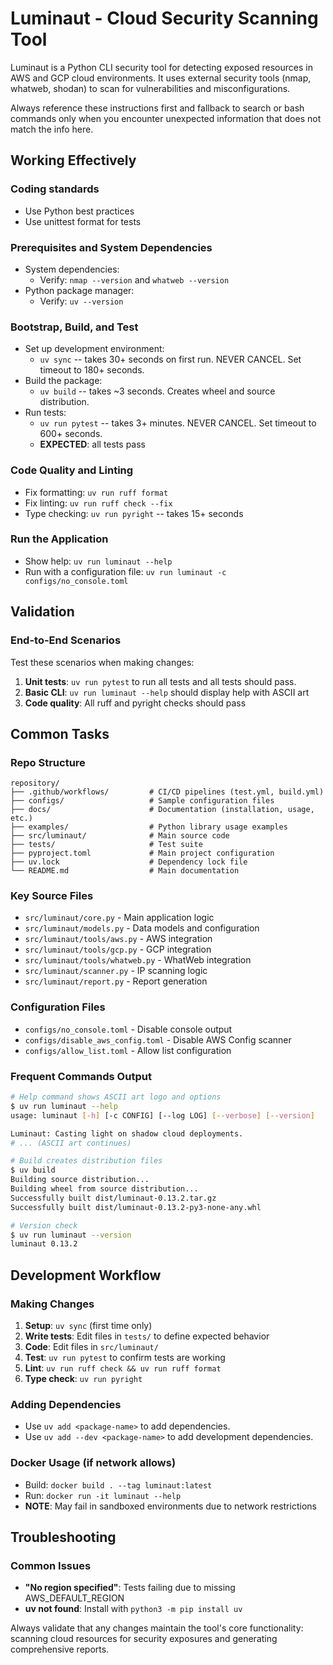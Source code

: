 # Luminaut - Cloud Security Scanning Tool

Luminaut is a Python CLI security tool for detecting exposed resources in AWS and GCP cloud environments. It uses external security tools (nmap, whatweb, shodan) to scan for vulnerabilities and misconfigurations.

Always reference these instructions first and fallback to search or bash commands only when you encounter unexpected information that does not match the info here.

## Working Effectively

### Coding standards
- Use Python best practices
- Use unittest format for tests

### Prerequisites and System Dependencies
- System dependencies:
  - Verify: `nmap --version` and `whatweb --version`
- Python package manager:
  - Verify: `uv --version`

### Bootstrap, Build, and Test
- Set up development environment:
  - `uv sync` -- takes 30+ seconds on first run. NEVER CANCEL. Set timeout to 180+ seconds.
- Build the package:
  - `uv build` -- takes ~3 seconds. Creates wheel and source distribution.
- Run tests:
  - `uv run pytest` -- takes 3+ minutes. NEVER CANCEL. Set timeout to 600+ seconds.
  - **EXPECTED**: all tests pass

### Code Quality and Linting
- Fix formatting: `uv run ruff format`
- Fix linting: `uv run ruff check --fix`
- Type checking: `uv run pyright` -- takes 15+ seconds

### Run the Application
- Show help: `uv run luminaut --help`
- Run with a configuration file: `uv run luminaut -c configs/no_console.toml`

## Validation

### End-to-End Scenarios
Test these scenarios when making changes:
1. **Unit tests**: `uv run pytest` to run all tests and all tests should pass.
2. **Basic CLI**: `uv run luminaut --help` should display help with ASCII art
3. **Code quality**: All ruff and pyright checks should pass

## Common Tasks

### Repo Structure
```
repository/
├── .github/workflows/         # CI/CD pipelines (test.yml, build.yml)
├── configs/                   # Sample configuration files
├── docs/                      # Documentation (installation, usage, etc.)
├── examples/                  # Python library usage examples
├── src/luminaut/              # Main source code
├── tests/                     # Test suite
├── pyproject.toml             # Main project configuration
├── uv.lock                    # Dependency lock file
└── README.md                  # Main documentation
```

### Key Source Files
- `src/luminaut/core.py` - Main application logic
- `src/luminaut/models.py` - Data models and configuration
- `src/luminaut/tools/aws.py` - AWS integration
- `src/luminaut/tools/gcp.py` - GCP integration
- `src/luminaut/tools/whatweb.py` - WhatWeb integration
- `src/luminaut/scanner.py` - IP scanning logic
- `src/luminaut/report.py` - Report generation

### Configuration Files
- `configs/no_console.toml` - Disable console output
- `configs/disable_aws_config.toml` - Disable AWS Config scanner
- `configs/allow_list.toml` - Allow list configuration

### Frequent Commands Output
```bash
# Help command shows ASCII art logo and options
$ uv run luminaut --help
usage: luminaut [-h] [-c CONFIG] [--log LOG] [--verbose] [--version]

Luminaut: Casting light on shadow cloud deployments.
# ... (ASCII art continues)

# Build creates distribution files
$ uv build
Building source distribution...
Building wheel from source distribution...
Successfully built dist/luminaut-0.13.2.tar.gz
Successfully built dist/luminaut-0.13.2-py3-none-any.whl

# Version check
$ uv run luminaut --version
luminaut 0.13.2
```

## Development Workflow

### Making Changes
1. **Setup**: `uv sync` (first time only)
2. **Write tests**: Edit files in `tests/` to define expected behavior
2. **Code**: Edit files in `src/luminaut/`
3. **Test**: `uv run pytest` to confirm tests are working
4. **Lint**: `uv run ruff check && uv run ruff format`
5. **Type check**: `uv run pyright`

### Adding Dependencies
- Use `uv add <package-name>` to add dependencies.
- Use `uv add --dev <package-name>` to add development dependencies.

### Docker Usage (if network allows)
- Build: `docker build . --tag luminaut:latest` 
- Run: `docker run -it luminaut --help`
- **NOTE**: May fail in sandboxed environments due to network restrictions

## Troubleshooting

### Common Issues
- **"No region specified"**: Tests failing due to missing AWS_DEFAULT_REGION
- **uv not found**: Install with `python3 -m pip install uv`

Always validate that any changes maintain the tool's core functionality: scanning cloud resources for security exposures and generating comprehensive reports.